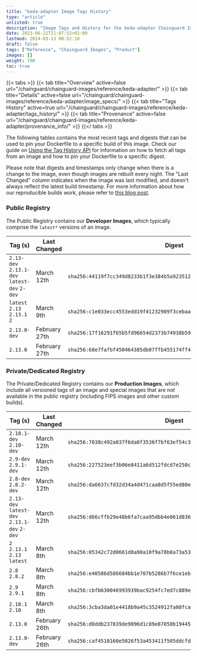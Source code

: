 ```yaml
---
title: "keda-adapter Image Tags History"
type: "article"
unlisted: true
description: "Image Tags and History for the keda-adapter Chainguard Image"
date: 2023-06-22T11:07:52+02:00
lastmod: 2024-03-13 00:52:18
draft: false
tags: ["Reference", "Chainguard Images", "Product"]
images: []
weight: 700
toc: true
---
```


{{< tabs >}}
{{< tab title="Overview" active=false url="/chainguard/chainguard-images/reference/keda-adapter/" >}}
{{< tab title="Details" active=false url="/chainguard/chainguard-images/reference/keda-adapter/image_specs/" >}}
{{< tab title="Tags History" active=true url="/chainguard/chainguard-images/reference/keda-adapter/tags_history/" >}}
{{< tab title="Provenance" active=false url="/chainguard/chainguard-images/reference/keda-adapter/provenance_info/" >}}
{{</ tabs >}}

The following tables contains the most recent tags and digests that can be used to pin your Dockerfile to a specific build of this image. Check our guide on [Using the Tag History API](/chainguard/chainguard-images/using-the-tag-history-api/) for information on how to fetch all tags from an image and how to pin your Dockerfile to a specific digest.

Please note that digests and timestamps only change when there is a change to the image, even though images are rebuilt every night. The "Last Changed" column indicates when the image was last modified, and doesn't always reflect the latest build timestamp. For more information about how our reproducible builds work, please refer to [this blog post](https://www.chainguard.dev/unchained/reproducing-chainguards-reproducible-image-builds).

### Public Registry
The Public Registry contains our **Developer Images**, which typically comprise the `latest*` versions of an image.

| Tag (s)                                       | Last Changed  | Digest                                                                    |
|-----------------------------------------------|---------------|---------------------------------------------------------------------------|
|  `2.13-dev` `2.13.1-dev` `latest-dev` `2-dev` | March 12th    | `sha256:44119f7cc349d8233b1f3e384b5a92351275fe83a96e7a82c3ea03e55caddf78` |
|  `latest` `2.13` `2.13.1` `2`                 | March 9th     | `sha256:c1e033ecc4553edd19f41232909f3cebaa6f17d9437de1b1379c43a5b42593c1` |
|  `2.13.0-dev`                                 | February 27th | `sha256:17f16291f65b5fd96654d2373b74938b59b4544166059a2934c8ade7e0b275fa` |
|  `2.13.0`                                     | February 27th | `sha256:68e7fafbf450464385db07ffb455174ff4609a3e1c3e4faf5ff7db4ba80ae56c` |


### Private/Dedicated Registry
The Private/Dedicated Registry contains our **Production Images**, which include all versioned tags of an image and special images that are not available in the public registry (including FIPS images and other custom builds).

| Tag (s)                                       | Last Changed  | Digest                                                                    |
|-----------------------------------------------|---------------|---------------------------------------------------------------------------|
|  `2.10.1-dev` `2.10-dev`                      | March 12th    | `sha256:7038c492a037f6da0f3536f7bf63ef54c350aba79e2ab1becbba38bdb78b9b5e` |
|  `2.9-dev` `2.9.1-dev`                        | March 12th    | `sha256:227523eef3b06e8411a6d512fdcd7e250c6c84714b0439e322ceef90dcfed5fc` |
|  `2.8-dev` `2.8.2-dev`                        | March 12th    | `sha256:da6637cfd32d34a4d471caa8d5f55ed80ea626761a7a55bbb434c4271bb45342` |
|  `2.13-dev` `latest-dev` `2.13.1-dev` `2-dev` | March 12th    | `sha256:d66cffb29e48b6fa7caa95dbb4e061d83673ad6fd4c571c374753508aa38b289` |
|  `2` `2.13.1` `2.13` `latest`                 | March 8th     | `sha256:05342c72d0661d8a90a10f9a78b0a73a53d161e31e6d83698fe44c49477199b1` |
|  `2.8` `2.8.2`                                | March 8th     | `sha256:e40586d586684bb1e707b5286b7f6ce1eb12c712cff62875de6ab606c0b5ab4f` |
|  `2.9` `2.9.1`                                | March 8th     | `sha256:cbfb630046993939bac9254fc7ed7c889e9e522be10046dfd8d6ffa7aa553c1a` |
|  `2.10.1` `2.10`                              | March 8th     | `sha256:3cba3da01e4418b9a45c3524912fa08fca7b1840a5fff4f583c746ac4f3ee30d` |
|  `2.13.0`                                     | February 26th | `sha256:d8ddb237839de9096d1c89e87058b1944583d70b40ecb68bb036d2d26869ca7e` |
|  `2.13.0-dev`                                 | February 26th | `sha256:caf4510160e5026f53a453411f505ddcfd26fa75df8acfc2822f2134b2d7b14f` |

